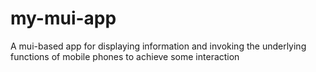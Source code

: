 # my-mui-app
A mui-based app for displaying information and invoking the underlying functions of mobile phones to achieve some interaction
